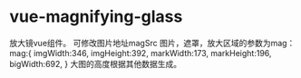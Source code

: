 # vue-magnifying-glass

放大镜vue组件。
可修改图片地址magSrc
图片，遮罩，放大区域的参数为mag：
mag:{
    imgWidth:346,
    imgHeight:392,
    markWidth:173,
    markHeight:196,
    bigWidth:692,
  }
 大图的高度根据其他数据生成。
